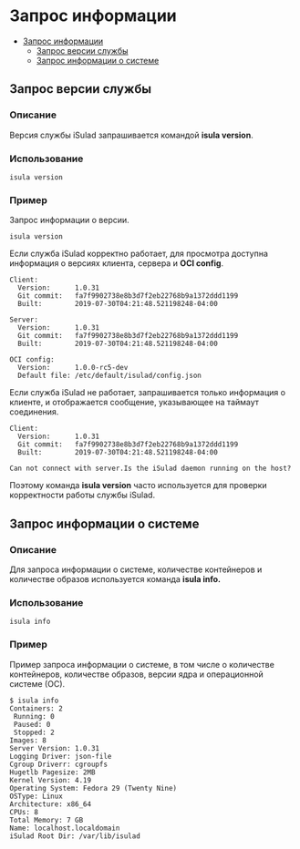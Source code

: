 # Запрос информации

- [Запрос информации](#querying-information)
  - [Запрос версии службы](#querying-the-service-version)
  - [Запрос информации о системе](#querying-system-level-information)

## Запрос версии службы

### Описание

Версия службы iSulad запрашивается командой **isula version**.

### Использование

```
isula version
```

### Пример

Запрос информации о версии.

```
isula version
```

Если служба iSulad корректно работает, для просмотра доступна информация о версиях клиента, сервера и **OCI config**.

```
Client:
  Version:      1.0.31
  Git commit:   fa7f9902738e8b3d7f2eb22768b9a1372ddd1199
  Built:        2019-07-30T04:21:48.521198248-04:00

Server:
  Version:      1.0.31
  Git commit:   fa7f9902738e8b3d7f2eb22768b9a1372ddd1199
  Built:        2019-07-30T04:21:48.521198248-04:00

OCI config:
  Version:      1.0.0-rc5-dev
  Default file: /etc/default/isulad/config.json
```

Если служба iSulad не работает, запрашивается только информация о клиенте, и отображается сообщение, указывающее на таймаут соединения.

```
Client:
  Version:      1.0.31
  Git commit:   fa7f9902738e8b3d7f2eb22768b9a1372ddd1199
  Built:        2019-07-30T04:21:48.521198248-04:00

Can not connect with server.Is the iSulad daemon running on the host?
```

Поэтому команда **isula version** часто используется для проверки корректности работы службы iSulad.

## Запрос информации о системе

### Описание

Для запроса информации о системе, количестве контейнеров и количестве образов используется команда **isula info.**

### Использование

```
isula info
```

### Пример

Пример запроса информации о системе, в том числе о количестве контейнеров, количестве образов, версии ядра и операционной системе (ОС).

```
$ isula info
Containers: 2
 Running: 0
 Paused: 0
 Stopped: 2
Images: 8
Server Version: 1.0.31
Logging Driver: json-file
Cgroup Driverr: cgroupfs
Hugetlb Pagesize: 2MB
Kernel Version: 4.19
Operating System: Fedora 29 (Twenty Nine)
OSType: Linux
Architecture: x86_64
CPUs: 8
Total Memory: 7 GB
Name: localhost.localdomain
iSulad Root Dir: /var/lib/isulad
```